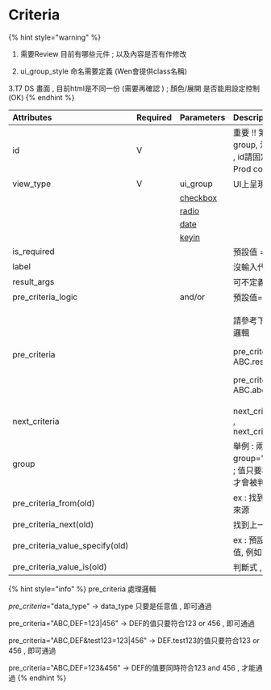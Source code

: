 # Criteria

{% hint style="warning" %}
1. 需要Review 目前有哪些元件 ; 以及內容是否有作修改

2. ui\_group\_style 命名需要定義 \(Wen會提供class名稱\)

3.T7 DS 畫面 , 目前html是不同一份 \(需要再確認 \)  ; 顏色/展開 是否能用設定控制 \(OK\)
{% endhint %}

<table>
  <thead>
    <tr>
      <th style="text-align:left">Attributes</th>
      <th style="text-align:left">Required</th>
      <th style="text-align:left">Parameters</th>
      <th style="text-align:left">Description</th>
    </tr>
  </thead>
  <tbody>
    <tr>
      <td style="text-align:left">id</td>
      <td style="text-align:left">V</td>
      <td style="text-align:left"></td>
      <td style="text-align:left">&#x91CD;&#x8981; !! &#x7B2C;&#x4E00;&#x7FA4;&#x64F7;&#x53D6;&#x65E5;&#x671F;&#x7684;radio
        group, &#x6C92;&#x6709;&#x4F7F;&#x7528;plugin_class&#x6642; , id&#x8ACB;&#x56FA;&#x5B9A;&#x53EB;
        : c_date_opt ; Prod code&#x8A8D;&#x5B57;&#x773C;&#x505A;&#x4E8B;&#x60C5;</td>
    </tr>
    <tr>
      <td style="text-align:left">view_type</td>
      <td style="text-align:left">V</td>
      <td style="text-align:left">ui_group</td>
      <td style="text-align:left">UI&#x4E0A;&#x5448;&#x73FE;&#x7684;&#x5206;&#x7FA4;</td>
    </tr>
    <tr>
      <td style="text-align:left"></td>
      <td style="text-align:left"></td>
      <td style="text-align:left"><a href="view_type-checkbox.md">checkbox</a>
      </td>
      <td style="text-align:left"></td>
    </tr>
    <tr>
      <td style="text-align:left"></td>
      <td style="text-align:left"></td>
      <td style="text-align:left"><a href="view_type-radio.md">radio</a>
      </td>
      <td style="text-align:left"></td>
    </tr>
    <tr>
      <td style="text-align:left"></td>
      <td style="text-align:left"></td>
      <td style="text-align:left"><a href="view_type-date.md">date</a>
      </td>
      <td style="text-align:left"></td>
    </tr>
    <tr>
      <td style="text-align:left"></td>
      <td style="text-align:left"></td>
      <td style="text-align:left"><a href="view_type-key_in/">keyin</a>
      </td>
      <td style="text-align:left"></td>
    </tr>
    <tr>
      <td style="text-align:left">is_required</td>
      <td style="text-align:left"></td>
      <td style="text-align:left"></td>
      <td style="text-align:left">&#x9810;&#x8A2D;&#x503C; = false</td>
    </tr>
    <tr>
      <td style="text-align:left">label</td>
      <td style="text-align:left"></td>
      <td style="text-align:left"></td>
      <td style="text-align:left">&#x6C92;&#x8F38;&#x5165;&#x4EE3;&#x8868;&#x5143;&#x4EF6;&#x524D;&#x4E0D;&#x986F;&#x793A;Label</td>
    </tr>
    <tr>
      <td style="text-align:left">result_args</td>
      <td style="text-align:left"></td>
      <td style="text-align:left"></td>
      <td style="text-align:left">&#x53EF;&#x4E0D;&#x5B9A;&#x7FA9; (&#x7CFB;&#x7D71;&#x81EA;&#x52D5;&#x7522;&#x751F;)</td>
    </tr>
    <tr>
      <td style="text-align:left">pre_criteria_logic</td>
      <td style="text-align:left"></td>
      <td style="text-align:left">and/or</td>
      <td style="text-align:left">&#x9810;&#x8A2D;&#x503C;=and</td>
    </tr>
    <tr>
      <td style="text-align:left">pre_criteria</td>
      <td style="text-align:left"></td>
      <td style="text-align:left"></td>
      <td style="text-align:left">
        <p>&#x8ACB;&#x53C3;&#x8003;&#x4E0B;&#x534A;&#x90E8; pre_criteria &#x8655;&#x7406;&#x908F;&#x8F2F;</p>
        <p>pre_criteria=&quot;ABC&quot; -&gt; ABC.result</p>
        <p>pre_criteria=&quot;ABC.abc&quot; -&gt; ABC.abc</p>
      </td>
    </tr>
    <tr>
      <td style="text-align:left">next_criteria</td>
      <td style="text-align:left"></td>
      <td style="text-align:left"></td>
      <td style="text-align:left">next_criteria=&quot;tab_condition&quot; , next_criteria=&quot;#radio_result#&quot;</td>
    </tr>
    <tr>
      <td style="text-align:left">group</td>
      <td style="text-align:left"></td>
      <td style="text-align:left"></td>
      <td style="text-align:left">&#x8209;&#x4F8B; : &#x5169;&#x500B;criteria&#x90FD;&#x8A2D;&#x5B9A;group=&quot;1&quot;
        , &#x5C31;&#x6703;&#x88AB;&#x653E;&#x5728;&#x540C;&#x4E00;&#x884C; ; &#x503C;&#x53EA;&#x8981;&#x76F8;&#x540C;&#x5C31;&#x53EF;
        , &#x4F46;&#x8981;&#x9023;&#x7E8C;&#x7684;&#x624D;&#x6703;&#x88AB;&#x5224;&#x65B7;&#x6210;&#x540C;&#x4E00;&#x884C;</td>
    </tr>
    <tr>
      <td style="text-align:left">pre_criteria_from(old)</td>
      <td style="text-align:left"></td>
      <td style="text-align:left"></td>
      <td style="text-align:left">ex : &#x627E;&#x5230;&#x4E0A;&#x4E00;&#x5C64;&#x7684;pre_criteria&#x4F86;&#x6E90;</td>
    </tr>
    <tr>
      <td style="text-align:left">pre_criteria_next(old)</td>
      <td style="text-align:left"></td>
      <td style="text-align:left"></td>
      <td style="text-align:left">&#x627E;&#x5230;&#x4E0A;&#x4E00;&#x5C64;&#x7684;next_criteria</td>
    </tr>
    <tr>
      <td style="text-align:left">pre_criteria_value_specify(old)</td>
      <td style="text-align:left"></td>
      <td style="text-align:left"></td>
      <td style="text-align:left">ex : &#x9810;&#x8A2D;&#x62FF;result , &#x53EF;&#x6307;&#x5B9A;&#x5176;&#x4ED6;&#x503C;,
        &#x4F8B;&#x5982; : is_base_by</td>
    </tr>
    <tr>
      <td style="text-align:left">pre_criteria_value_is(old)</td>
      <td style="text-align:left"></td>
      <td style="text-align:left"></td>
      <td style="text-align:left">&#x5224;&#x65B7;&#x5F0F; , = &quot;ture&quot;</td>
    </tr>
  </tbody>
</table>

{% hint style="info" %}
pre\_criteria  處理邏輯

_pre\_criteria_="data\_type"   -&gt; data\_type 只要是任意值 , 即可通過

pre\_criteria="ABC,DEF=123\|456"    -&gt;  DEF的值只要符合123 or 456 , 即可通過

pre\_criteria="ABC,DEF&test123=123\|456"    -&gt;  DEF.test123的值只要符合123 or 456 , 即可通過

pre\_criteria="ABC,DEF=123&456"   -&gt; DEF的值要同時符合123 and 456 , 才能通過
{% endhint %}

